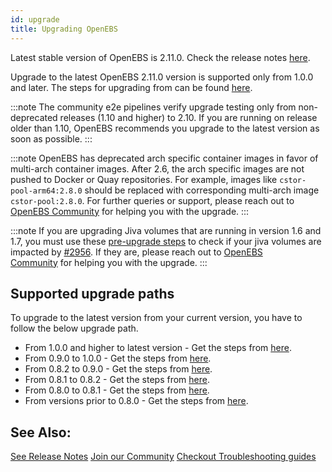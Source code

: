 ```yaml
---
id: upgrade
title: Upgrading OpenEBS
---
```


Latest stable version of OpenEBS is 2.11.0. Check the release notes [here](https://github.com/openebs/openebs/releases/tag/v2.11.0).  

Upgrade to the latest OpenEBS 2.11.0 version is supported only from 1.0.0 and later. The steps for upgrading from can be found [here](https://github.com/openebs/openebs/blob/master/k8s/upgrades/README.md).

:::note
    The community e2e pipelines verify upgrade testing only from non-deprecated releases (1.10 and higher) to 2.10. If you are running on release older than 1.10, OpenEBS recommends you upgrade to the latest version as soon as possible. 
:::

:::note
    OpenEBS has deprecated arch specific container images in favor of multi-arch container images. After 2.6, the arch specific images are not pushed to Docker or Quay repositories. For example, images like `cstor-pool-arm64:2.8.0` should be replaced with corresponding multi-arch image `cstor-pool:2.8.0`. For further queries or support, please reach out to [OpenEBS Community](/introduction/support) for helping you with the upgrade.
:::

:::note
    If you are upgrading Jiva volumes that are running in version 1.6 and 1.7, you must use these [pre-upgrade steps](https://github.com/openebs/charts/tree/gh-pages/scripts/jiva-tools) to check if your jiva volumes are impacted by [#2956](https://github.com/openebs/openebs/issues/2956). If they are, please reach out to [OpenEBS Community](/introduction/support) for helping you with the upgrade.
:::


## Supported upgrade paths

To upgrade to the latest version from your current version, you have to follow the below upgrade path.
- From 1.0.0 and higher to latest version - Get the steps from [here](https://github.com/openebs/openebs/blob/master/k8s/upgrades/README.md).
- From 0.9.0 to 1.0.0 - Get the steps from [here](https://github.com/openebs/openebs/tree/master/k8s/upgrades/0.9.0-1.0.0).
- From 0.8.2 to 0.9.0 - Get the steps from [here](https://github.com/openebs/openebs/tree/master/k8s/upgrades/0.8.2-0.9.0).
- From 0.8.1 to 0.8.2 - Get the steps from [here](https://github.com/openebs/openebs/tree/master/k8s/upgrades/0.8.1-0.8.2).
- From 0.8.0 to 0.8.1 - Get the steps from [here](https://github.com/openebs/openebs/tree/master/k8s/upgrades/0.8.0-0.8.1).
- From versions prior to 0.8.0 - Get the steps from [here](https://github.com/openebs/openebs/tree/master/k8s/upgrades).


## See Also:

[See Release Notes](/introduction/releases) [Join our Community](/introduction/support) [Checkout Troubleshooting guides](/troubleshooting/troubleshooting)
